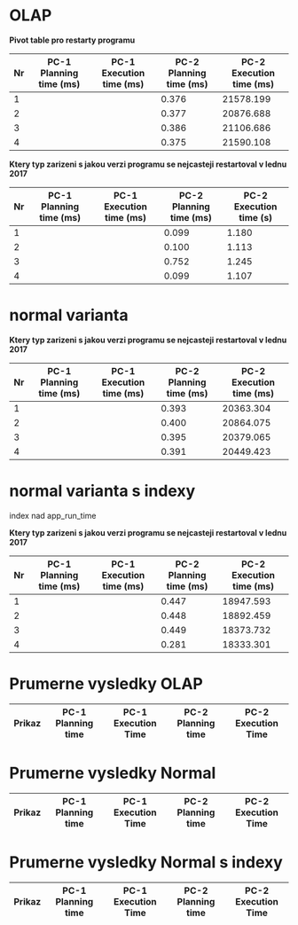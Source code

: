 # OLAP
**Pivot table pro restarty programu**

Nr | PC-1 Planning time (ms) | PC-1 Execution time (ms) | PC-2 Planning time (ms) | PC-2 Execution time (ms) |
--- | ------------------ | ------------------ | --- | ---
1 |  |  | 0.376 | 21578.199 |
2 |  |  | 0.377 | 20876.688 |
3 |  |  | 0.386 | 21106.686 |
4 |  |  | 0.375 | 21590.108 |

**Ktery typ zarizeni s jakou verzi programu se nejcasteji restartoval v lednu 2017**

Nr | PC-1 Planning time (ms) | PC-1 Execution time (ms) | PC-2 Planning time (ms) | PC-2 Execution time (s) |
--- | ------------------ | ------------------ | --- | ---
1 |  |  | 0.099 | 1.180 |
2 |  |  | 0.100 | 1.113 |
3 |  |  | 0.752 | 1.245 |
4 |  |  | 0.099 | 1.107 |

# normal varianta

**Ktery typ zarizeni s jakou verzi programu se nejcasteji restartoval v lednu 2017**

Nr | PC-1 Planning time (ms) | PC-1 Execution time (ms) | PC-2 Planning time (ms) | PC-2 Execution time (ms) |
--- | ------------------ | ------------------ | --- | ---
1 |  |  | 0.393 | 20363.304 |
2 |  |  | 0.400 | 20864.075 |
3 |  |  | 0.395 | 20379.065 |
4 |  |  | 0.391 | 20449.423 |

# normal varianta s indexy

index nad app_run_time

**Ktery typ zarizeni s jakou verzi programu se nejcasteji restartoval v lednu 2017**

Nr | PC-1 Planning time (ms) | PC-1 Execution time (ms) | PC-2 Planning time (ms) | PC-2 Execution time (ms) |
--- | ------------------ | ------------------ | --- | ---
1 |  |  | 0.447 | 18947.593 |
2 |  |  | 0.448 | 18892.459 |
3 |  |  | 0.449 | 18373.732 |
4 |  |  | 0.281 | 18333.301 |

# Prumerne vysledky OLAP

Prikaz | PC-1 Planning time | PC-1 Execution Time | PC-2 Planning time | PC-2 Execution Time |
--- | --- | --- | --- | ---

 
 # Prumerne vysledky Normal

Prikaz | PC-1 Planning time | PC-1 Execution Time | PC-2 Planning time | PC-2 Execution Time |
--- | --- | --- | --- | ---


 # Prumerne vysledky Normal s indexy

Prikaz | PC-1 Planning time | PC-1 Execution Time | PC-2 Planning time | PC-2 Execution Time |
--- | --- | --- | --- | ---
